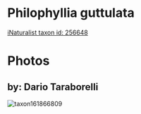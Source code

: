 
Philophyllia guttulata
======================
  
[iNaturalist taxon id: 256648](https://www.inaturalist.org/taxa/256648)
# Photos

## by: Dario Taraborelli
  
![taxon161866809](https://inaturalist-open-data.s3.amazonaws.com/photos/173482770/medium.jpg)